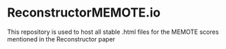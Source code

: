 # ReconstructorMEMOTE.io
This repository is used to host all stable .html files for the MEMOTE scores mentioned in the Reconstructor paper

